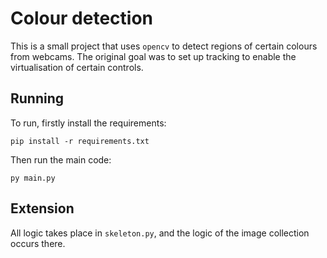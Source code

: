 # Colour detection

This is a small project that uses `opencv` to detect regions of certain colours from webcams. The original goal was to set up tracking to enable the virtualisation of certain controls.

## Running
To run, firstly install the requirements:
```
pip install -r requirements.txt
```

Then run the main code:
```
py main.py
```

## Extension
All logic takes place in `skeleton.py`, and the logic of the image collection occurs there.